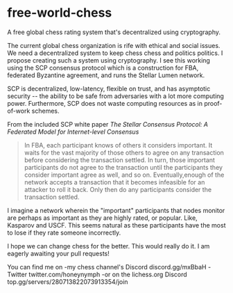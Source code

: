 # free-world-chess
A free global chess rating system that's decentralized using cryptography. 

The current global chess organization is rife with ethical and social issues. We need a decentralized system to keep chess chess and politics politics. I propose creating such a system using cryptography. I see this working using the SCP consensus protocol which is a construction for FBA, federated Byzantine agreement, and runs the Stellar Lumen network. 

SCP is decentralized, low-latency, flexible on trust, and has asymptotic security -- the ability to be safe from adversaries with a lot more computing power. Furthermore, SCP does not waste computing resources as in proof-of-work schemes. 

From the included SCP white paper *The Stellar Consensus Protocol: A Federated Model for Internet-level Consensus*

>In FBA, each participant knows of others it considers important. It waits for the vast majority of those others to agree on any transaction before considering the transaction settled. In turn, those important participants do not agree to the transaction until the participants they consider important agree as well, and so on. Eventually,enough of the network accepts a transaction that it becomes infeasible for an attacker to roll it back. Only then do any participants consider the transaction settled.

I imagine a network wherein the "important" participants that nodes monitor are perhaps as important as they are highly rated, or popular. Like, Kasparov and USCF. This seems natural as these participants have the most to lose if they rate someone incorrectly.

I hope we can change chess for the better. This would really do it. I am eagerly awaiting your pull requests! 

You can find me on 
-my chess channel's Discord discord.gg/mxBbaH
-Twitter twitter.com/honeynymph
-or on the lichess.org Discord top.gg/servers/280713822073913354/join




